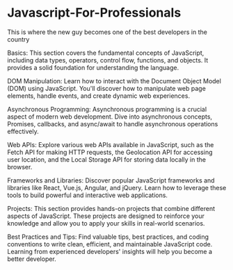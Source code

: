 # Javascript-For-Professionals
This is where the new guy becomes one of the best developers in the country

Basics: This section covers the fundamental concepts of JavaScript, including data types, operators, control flow, functions, and objects. It provides a solid foundation for understanding the language.

DOM Manipulation: Learn how to interact with the Document Object Model (DOM) using JavaScript. You'll discover how to manipulate web page elements, handle events, and create dynamic web experiences.

Asynchronous Programming: Asynchronous programming is a crucial aspect of modern web development. Dive into asynchronous concepts, Promises, callbacks, and async/await to handle asynchronous operations effectively.

Web APIs: Explore various web APIs available in JavaScript, such as the Fetch API for making HTTP requests, the Geolocation API for accessing user location, and the Local Storage API for storing data locally in the browser.

Frameworks and Libraries: Discover popular JavaScript frameworks and libraries like React, Vue.js, Angular, and jQuery. Learn how to leverage these tools to build powerful and interactive web applications.

Projects: This section provides hands-on projects that combine different aspects of JavaScript. These projects are designed to reinforce your knowledge and allow you to apply your skills in real-world scenarios.

Best Practices and Tips: Find valuable tips, best practices, and coding conventions to write clean, efficient, and maintainable JavaScript code. Learning from experienced developers' insights will help you become a better developer.
